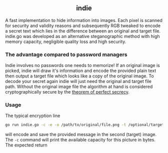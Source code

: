 <h2 align=center><strong>indie</strong></h2>

A fast implementation to hide information into images. Each pixel is scanned for security and validity reasons and subsequently RGB tweaked to encode a secret text which lies in the difference between an original and target file. indie.go was developed as an alternative steganographic method with high memory capacity, negligible quality loss and high security.

### The advantage compared to password managers
Indie involves no passwords one needs to memorize! If an original image is picked, indie will draw it's information and encode the provided plain text then output a target file which looks like a copy of the original image. To decode your secret again indie will just need the original and target file path. Without the original image file the algorithm at hand is considered cryptographically secure by the [theorem of perfect secrecy](https://en.wikipedia.org/wiki/One-time_pad).

### Usage

The typical encryption line
```bash
go run indie.go -c -e -o /path/to/original/file.png -t /optional/target/path.png -s="This is a secret message." 
```
will encode and save the provided message in the second (target) image.
The `-c` command will print the available capacity for this picture in bytes. The expected return 